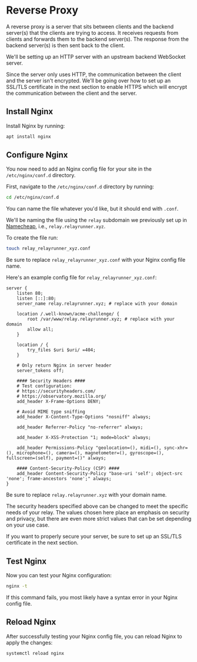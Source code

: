# Reverse Proxy

A reverse proxy is a server that sits between clients and the backend server(s) that the clients are trying to access. It receives requests from clients and forwards them to the backend server(s). The response from the backend server(s) is then sent back to the client.

We'll be setting up an HTTP server with an upstream backend WebSocket server.

Since the server only uses HTTP, the communication between the client and the server isn't encrypted. We'll be going over how to set up an SSL/TLS certificate in the next section to enable HTTPS which will encrypt the communication between the client and the server.

## Install Nginx

Install Nginx by running:

```bash
apt install nginx
```

## Configure Nginx

You now need to add an Nginx config file for your site in the `/etc/nginx/conf.d` directory.

First, navigate to the `/etc/nginx/conf.d` directory by running:

```bash
cd /etc/nginx/conf.d
```

You can name the file whatever you'd like, but it should end with `.conf`.

We'll be naming the file using the `relay` subdomain we previously set up in [Namecheap](https://www.namecheap.com "Namecheap"), i.e., `relay.relayrunner.xyz`.

To create the file run:

```bash
touch relay_relayrunner_xyz.conf
```

Be sure to replace `relay_relayrunner_xyz.conf` with your Nginx config file name.

Here's an example config file for `relay_relayrunner_xyz.conf`:

```nginx title="relay_relayrunner_xyz.conf"
server {
    listen 80;
    listen [::]:80;
    server_name relay.relayrunner.xyz; # replace with your domain

    location /.well-known/acme-challenge/ {
        root /var/www/relay.relayrunner.xyz; # replace with your domain
        allow all;
    }

    location / {
        try_files $uri $uri/ =404;
    }

    # Only return Nginx in server header
    server_tokens off;

    #### Security Headers ####
    # Test configuration:
    # https://securityheaders.com/
    # https://observatory.mozilla.org/
    add_header X-Frame-Options DENY;

    # Avoid MIME type sniffing
    add_header X-Content-Type-Options "nosniff" always;

    add_header Referrer-Policy "no-referrer" always;

    add_header X-XSS-Protection "1; mode=block" always;

    add_header Permissions-Policy "geolocation=(), midi=(), sync-xhr=(), microphone=(), camera=(), magnetometer=(), gyroscope=(), fullscreen=(self), payment=()" always;

    #### Content-Security-Policy (CSP) ####
    add_header Content-Security-Policy "base-uri 'self'; object-src 'none'; frame-ancestors 'none';" always;
}
```

Be sure to replace `relay.relayrunner.xyz` with your domain name.

The security headers specified above can be changed to meet the specific needs of your relay. The values chosen here place an emphasis on security and privacy, but there are even more strict values that can be set depending on your use case.

If you want to properly secure your server, be sure to set up an SSL/TLS certificate in the next section.

## Test Nginx

Now you can test your Nginx configuration:

```bash
nginx -t
```

If this command fails, you most likely have a syntax error in your Nginx config file.

## Reload Nginx

After successfully testing your Nginx config file, you can reload Nginx to apply the changes:

```bash
systemctl reload nginx
```
